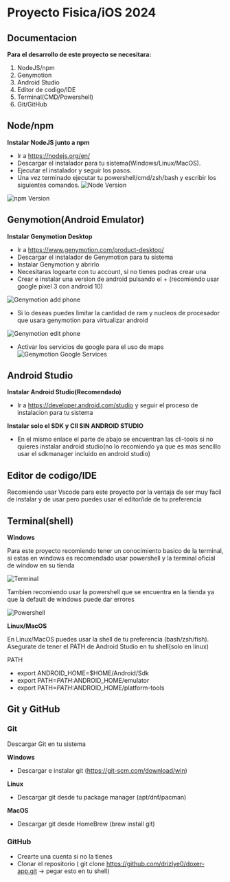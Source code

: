 # Proyecto Fisica/iOS 2024
## Documentacion

**Para el desarrollo de este proyecto se necesitara:**
1. NodeJS/npm
2. Genymotion
3. Android Studio
4. Editor de codigo/IDE
5. Terminal(CMD/Powershell)
6. Git/GitHub

## Node/npm

**Instalar NodeJS junto a npm** 

- Ir a https://nodejs.org/en/
- Descargar el instalador para tu sistema(Windows/Linux/MacOS).
- Ejecutar el instalador y seguir los pasos.
- Una vez terminado ejecutar tu powershell/cmd/zsh/bash y escribir los siguientes comandos.
![Node Version](../assets/readme/node.png "Node Verify Version")

![npm Version](../assets/readme/npm.png "npm Verify Version")


## Genymotion(Android Emulator)

**Instalar Genymotion Desktop**

- Ir a https://www.genymotion.com/product-desktop/
- Descargar el instalador de Genymotion para tu sistema
- Instalar Genymotion y abrirlo 
- Necesitaras logearte con tu account, si no tienes podras crear una 
- Crear e instalar una version de android pulsando el + (recomiendo usar google pixel 3 con android 10)

![Genymotion add phone](../assets/readme/addPhone.png "Add Phone")

- Si lo deseas puedes limitar la cantidad de ram y nucleos de procesador que usara genymotion para virtualizar android

![Genymotion edit phone](../assets/readme/modifiyPropierties.png "Edit Phone")

- Activar los servicios de google para el uso de maps
![Genymotion Google Services](../assets/readme/Gapps.png "Enable Google Services")

## Android Studio

**Instalar Android Studio(Recomendado)**
- Ir a https://developer.android.com/studio y seguir el proceso  de instalacion para tu sistema

**Instalar solo el SDK y ClI SIN ANDROID STUDIO**

- En el mismo enlace el parte de abajo se encuentran las cli-tools si no quieres instalar android studio(no lo recomiendo ya que es mas sencillo usar el sdkmanager incluido en android studio)

## Editor de codigo/IDE

Recomiendo usar Vscode para este proyecto por la ventaja de ser muy facil de instalar y de usar pero puedes usar el editor/ide de tu preferencia


## Terminal(shell)

**Windows**

Para este proyecto recomiendo tener un conocimiento basico de la terminal, si estas en windows es recomendado usar powershell y la terminal oficial de window en su tienda

![Terminal](../assets/readme/terminal_store.png "Terminal on Microsoft Store")

Tambien recomiendo usar la powershell que se encuentra en la tienda ya que la default de windows puede dar errores

![Powershell](../assets/readme/pwshell.png "Powershell on Microsoft Store")

**Linux/MacOS**

En Linux/MacOS puedes usar la shell de tu preferencia (bash/zsh/fish).
Asegurate de tener el PATH de Android Studio en tu shell(solo en linux)

PATH

- export ANDROID_HOME=$HOME/Android/Sdk
- export PATH=$PATH:$ANDROID_HOME/emulator
- export PATH=$PATH:$ANDROID_HOME/platform-tools

## Git y GitHub

### Git

Descargar Git en tu sistema

**Windows**
- Descargar e instalar git (https://git-scm.com/download/win)

**Linux**
- Descargar git desde tu package manager (apt/dnf/pacman)

**MacOS**
- Descargar git desde HomeBrew (brew install git)

### GitHub

- Crearte una cuenta si no la tienes
- Clonar el repositorio ( git clone https://github.com/drizlye0/doxer-app.git -> pegar esto en tu shell)
